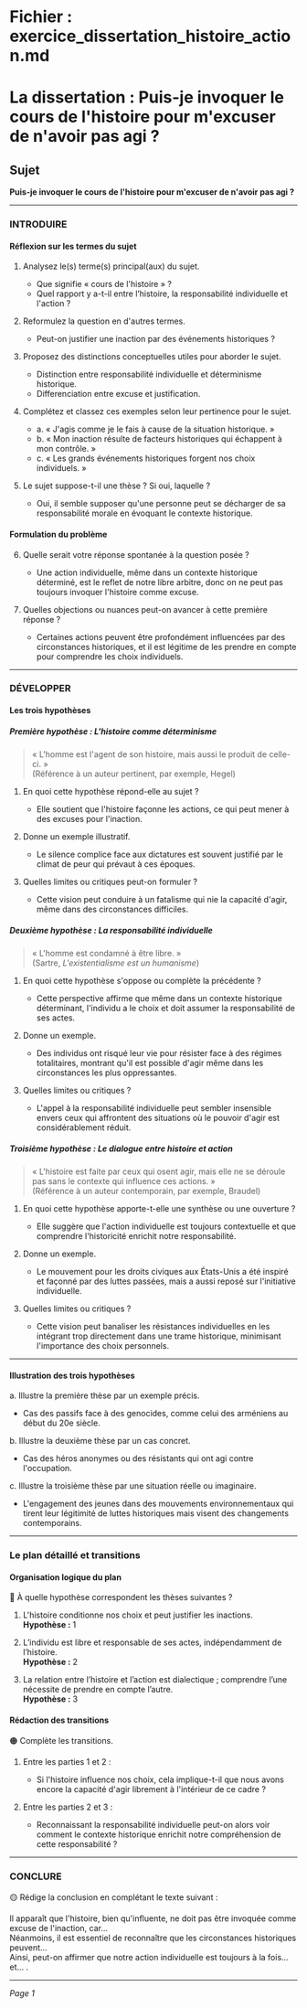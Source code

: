 # Fichier : exercice_dissertation_histoire_action.md

# La dissertation : Puis-je invoquer le cours de l'histoire pour m'excuser de n'avoir pas agi ?

## Sujet
**Puis-je invoquer le cours de l'histoire pour m'excuser de n'avoir pas agi ?**

---

### INTRODUIRE

#### Réflexion sur les termes du sujet

1. Analysez le(s) terme(s) principal(aux) du sujet. 
   - Que signifie « cours de l'histoire » ? 
   - Quel rapport y a-t-il entre l’histoire, la responsabilité individuelle et l'action ?

2. Reformulez la question en d'autres termes. 
   - Peut-on justifier une inaction par des événements historiques ?

3. Proposez des distinctions conceptuelles utiles pour aborder le sujet. 
   - Distinction entre responsabilité individuelle et déterminisme historique.
   - Differenciation entre excuse et justification.

4. Complétez et classez ces exemples selon leur pertinence pour le sujet. 
   - a. « J'agis comme je le fais à cause de la situation historique. »
   - b. « Mon inaction résulte de facteurs historiques qui échappent à mon contrôle. »
   - c. « Les grands événements historiques forgent nos choix individuels. »

5. Le sujet suppose-t-il une thèse ? Si oui, laquelle ? 
   - Oui, il semble supposer qu'une personne peut se décharger de sa responsabilité morale en évoquant le contexte historique.

#### Formulation du problème

6. Quelle serait votre réponse spontanée à la question posée ? 
   - Une action individuelle, même dans un contexte historique déterminé, est le reflet de notre libre arbitre, donc on ne peut pas toujours invoquer l'histoire comme excuse.

7. Quelles objections ou nuances peut-on avancer à cette première réponse ? 
   - Certaines actions peuvent être profondément influencées par des circonstances historiques, et il est légitime de les prendre en compte pour comprendre les choix individuels.

---

### DÉVELOPPER

#### Les trois hypothèses

##### Première hypothèse : L'histoire comme déterminisme

> « L'homme est l'agent de son histoire, mais aussi le produit de celle-ci. »  
> (Référence à un auteur pertinent, par exemple, Hegel)

1. En quoi cette hypothèse répond-elle au sujet ?
   - Elle soutient que l'histoire façonne les actions, ce qui peut mener à des excuses pour l'inaction.

2. Donne un exemple illustratif.
   - Le silence complice face aux dictatures est souvent justifié par le climat de peur qui prévaut à ces époques.

3. Quelles limites ou critiques peut-on formuler ?
   - Cette vision peut conduire à un fatalisme qui nie la capacité d'agir, même dans des circonstances difficiles.

##### Deuxième hypothèse : La responsabilité individuelle

> « L'homme est condamné à être libre. »  
> (Sartre, *L'existentialisme est un humanisme*)

1. En quoi cette hypothèse s'oppose ou complète la précédente ?
   - Cette perspective affirme que même dans un contexte historique déterminant, l'individu a le choix et doit assumer la responsabilité de ses actes.

2. Donne un exemple.
   - Des individus ont risqué leur vie pour résister face à des régimes totalitaires, montrant qu'il est possible d'agir même dans les circonstances les plus oppressantes.

3. Quelles limites ou critiques ?
   - L'appel à la responsabilité individuelle peut sembler insensible envers ceux qui affrontent des situations où le pouvoir d'agir est considérablement réduit.

##### Troisième hypothèse : Le dialogue entre histoire et action

> « L'histoire est faite par ceux qui osent agir, mais elle ne se déroule pas sans le contexte qui influence ces actions. »  
> (Référence à un auteur contemporain, par exemple, Braudel)

1. En quoi cette hypothèse apporte-t-elle une synthèse ou une ouverture ?
   - Elle suggère que l'action individuelle est toujours contextuelle et que comprendre l'historicité enrichit notre responsabilité.

2. Donne un exemple.
   - Le mouvement pour les droits civiques aux États-Unis a été inspiré et façonné par des luttes passées, mais a aussi reposé sur l'initiative individuelle.

3. Quelles limites ou critiques ?
   - Cette vision peut banaliser les résistances individuelles en les intégrant trop directement dans une trame historique, minimisant l'importance des choix personnels.

---

#### Illustration des trois hypothèses

a. Illustre la première thèse par un exemple précis.
   - Cas des passifs face à des genocides, comme celui des arméniens au début du 20e siècle.

b. Illustre la deuxième thèse par un cas concret.
   - Cas des héros anonymes ou des résistants qui ont agi contre l'occupation.

c. Illustre la troisième thèse par une situation réelle ou imaginaire.
   - L'engagement des jeunes dans des mouvements environnementaux qui tirent leur légitimité de luttes historiques mais visent des changements contemporains.

---

### Le plan détaillé et transitions

#### Organisation logique du plan

🔴 À quelle hypothèse correspondent les thèses suivantes ?

1. L'histoire conditionne nos choix et peut justifier les inactions.  
   **Hypothèse :** 1

2. L’individu est libre et responsable de ses actes, indépendamment de l’histoire.  
   **Hypothèse :** 2

3. La relation entre l’histoire et l’action est dialectique ; comprendre l’une nécessite de prendre en compte l’autre.  
   **Hypothèse :** 3

#### Rédaction des transitions

🟠 Complète les transitions.

1. Entre les parties 1 et 2 :  
   - Si l'histoire influence nos choix, cela implique-t-il que nous avons encore la capacité d'agir librement à l'intérieur de ce cadre ?

2. Entre les parties 2 et 3 :  
   - Reconnaissant la responsabilité individuelle peut-on alors voir comment le contexte historique enrichit notre compréhension de cette responsabilité ?

---

### CONCLURE

🟡 Rédige la conclusion en complétant le texte suivant :

Il apparaît que l'histoire, bien qu'influente, ne doit pas être invoquée comme excuse de l'inaction, car…  
Néanmoins, il est essentiel de reconnaître que les circonstances historiques peuvent…  
Ainsi, peut-on affirmer que notre action individuelle est toujours à la fois… et… . 

---

*Page 1*